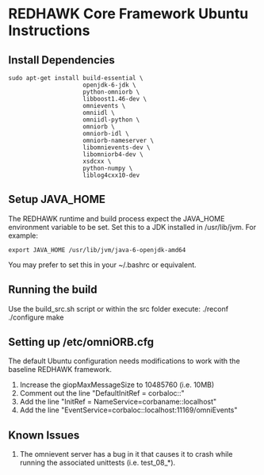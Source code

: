 # REDHAWK Core Framework Ubuntu Instructions

## Install Dependencies

    sudo apt-get install build-essential \
                         openjdk-6-jdk \
                         python-omniorb \
                         libboost1.46-dev \
                         omnievents \
                         omniidl \
                         omniidl-python \
                         omniorb \
                         omniorb-idl \
                         omniorb-nameserver \
                         libomnievents-dev \
                         libomniorb4-dev \
                         xsdcxx \
                         python-numpy \
                         liblog4cxx10-dev
                         
## Setup JAVA_HOME

The REDHAWK runtime and build process expect the JAVA_HOME environment variable
to be set.  Set this to a JDK installed in /usr/lib/jvm. For example:

    export JAVA_HOME /usr/lib/jvm/java-6-openjdk-amd64

You may prefer to set this in your ~/.bashrc or equivalent.

## Running the build

Use the build_src.sh script or within the src folder execute:
    ./reconf
    ./configure
    make

## Setting up /etc/omniORB.cfg

The default Ubuntu configuration needs modifications to work with the baseline
REDHAWK framework.

1. Increase the giopMaxMessageSize to 10485760 (i.e. 10MB)
2. Comment out the line "DefaultInitRef = corbaloc::"
3. Add the line "InitRef = NameService=corbaname::localhost"
4. Add the line "EventService=corbaloc::localhost:11169/omniEvents"

## Known Issues

1. The omnievent server has a bug in it that causes it to crash while running the
associated unittests (i.e. test_08_*).
